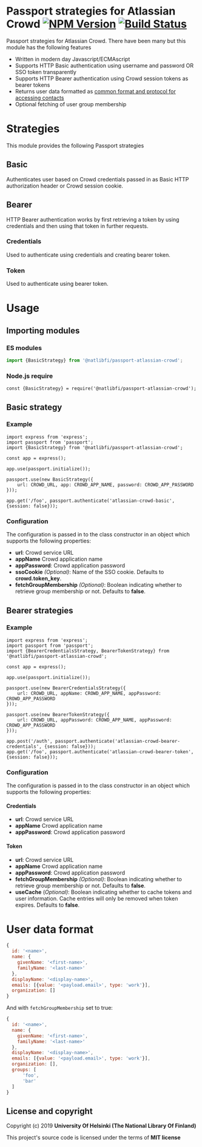# Passport strategies for Atlassian Crowd  [![NPM Version](https://img.shields.io/npm/v/@natlibfi/passport-atlassian-crowd.svg)](https://npmjs.org/package/@natlibfi/passport-atlassian-crowd) [![Build Status](https://travis-ci.org/NatLibFi/passport-atlassian-crowd-js.svg)](https://travis-ci.org/NatLibFi/passport-atlassian-crowd-js)

Passport strategies for Atlassian Crowd. There have been many but this module has the following features
- Written in modern day Javascript/ECMAscript
- Supports HTTP Basic authentication using username and password OR SSO token transparently
- Supports HTTP Bearer authentication using Crowd session tokens as bearer tokens
- Returns user data formatted as [common format and protocol for accessing contacts](https://tools.ietf.org/html/draft-smarr-vcarddav-portable-contacts-00)
- Optional fetching of user group membership

# Strategies
This module provides the following Passport strategies
## Basic
Authenticates user based on Crowd credentials passed in as Basic HTTP authorization header or Crowd session cookie.
## Bearer
HTTP Bearer authentication works by first retrieving a token by using credentials and then using that token in further requests.
### Credentials
Used to authenticate using credentials and creating bearer token.
### Token
Used to authenticate using bearer token.

# Usage
## Importing modules
### ES modules
```js
import {BasicStrategy} from '@natlibfi/passport-atlassian-crowd';
```
### Node.js require
```
const {BasicStrategy} = require('@natlibfi/passport-atlassian-crowd');
```
## Basic strategy
### Example
```
import express from 'express';
import passport from 'passport';
import {BasicStrategy} from '@natlibfi/passport-atlassian-crowd';

const app = express();

app.use(passport.initialize());

passport.use(new BasicStrategy({
    url: CROWD_URL, app: CROWD_APP_NAME, password: CROWD_APP_PASSWORD
}));

app.get('/foo', passport.authenticate('atlassian-crowd-basic', {session: false}));
```
### Configuration
The configuration is passed in to the class constructor in an object which supports the following properties:
- **url**: Crowd service URL
- **appName** Crowd application name
- **appPassword**: Crowd application password
- **ssoCookie** *(Optional)*: Name of the SSO cookie. Defaults to **crowd.token_key**.
- **fetchGroupMembership** *(Optional)*: Boolean indicating whether to retrieve group membership or not. Defaults to **false**.
## Bearer strategies
### Example
```
import express from 'express';
import passport from 'passport';
import {BearerCredentialsStrategy, BearerTokenStrategy} from '@natlibfi/passport-atlassian-crowd';

const app = express();

app.use(passport.initialize());

passport.use(new BearerCredentialsStrategy({
    url: CROWD_URL, appName: CROWD_APP_NAME, appPassword: CROWD_APP_PASSWORD
}));

passport.use(new BearerTokenStrategy({
    url: CROWD_URL, appPassword: CROWD_APP_NAME, appPassword: CROWD_APP_PASSWORD
}));

app.post('/auth', passport.authenticate('atlassian-crowd-bearer-credentials', {session: false}));
app.get('/foo', passport.authenticate('atlassian-crowd-bearer-token', {session: false}));
```
### Configuration
The configuration is passed in to the class constructor in an object which supports the following properties:
#### Credentials
- **url**: Crowd service URL
- **appName** Crowd application name
- **appPassword**: Crowd application password

#### Token
- **url**: Crowd service URL
- **appName** Crowd application name
- **appPassword**: Crowd application password
- **fetchGroupMembership** *(Optional)*: Boolean indicating whether to retrieve group membership or not. Defaults to **false**.
- **useCache** (*Optional)*: Boolean indicating whether to cache tokens and user information. Cache entries will only be removed when token expires. Defaults to **false**.
# User data format
```js
{
  id: '<name>',
  name: {
    givenName: '<first-name>',
	familyName: '<last-name>'
  },
  displayName: '<display-name>',
  emails: [{value: '<payload.email>', type: 'work'}],
  organization: []
}
```
And with `fetchGroupMembership` set to true:
```js
{
  id: '<name>',
  name: {
    givenName: '<first-name>',
	familyName: '<last-name>'
  },
  displayName: '<display-name>',
  emails: [{value: '<payload.email>', type: 'work'}],
  organization: [],
  groups: [
      'foo',
      'bar'
  ]
}
```

## License and copyright

Copyright (c) 2019 **University Of Helsinki (The National Library Of Finland)**

This project's source code is licensed under the terms of **MIT license**
